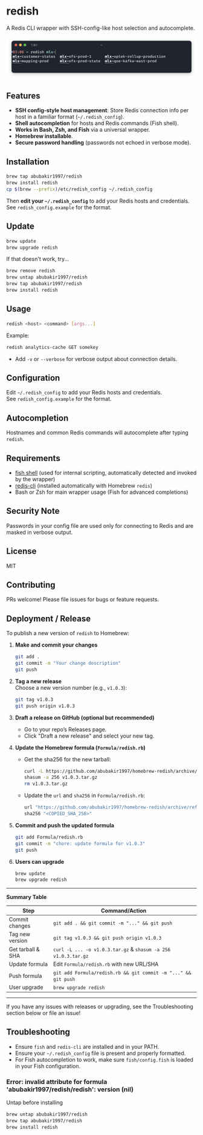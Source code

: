 # redish

A Redis CLI wrapper with SSH-config-like host selection and autocomplete.

![Autocomplete](./docs/autocomplete.png)

## Features

- **SSH config-style host management**: Store Redis connection info per host in a familiar format (`~/.redish_config`).
- **Shell autocompletion** for hosts and Redis commands (Fish shell).
- **Works in Bash, Zsh, and Fish** via a universal wrapper.
- **Homebrew installable**.
- **Secure password handling** (passwords not echoed in verbose mode).

## Installation

```sh
brew tap abubakir1997/redish
brew install redish
cp $(brew --prefix)/etc/redish_config ~/.redish_config
```

Then **edit your `~/.redish_config`** to add your Redis hosts and credentials.
See `redish_config.example` for the format.

## Update

```sh
brew update
brew upgrade redish
```
If that doesn't work, try...

```sh
brew remove redish
brew untap abubakir1997/redish
brew tap abubakir1997/redish
brew install redish
```

## Usage

```sh
redish <host> <command> [args...]
```

Example:
```sh
redish analytics-cache GET somekey
```

- Add `-v` or `--verbose` for verbose output about connection details.

## Configuration

Edit `~/.redish_config` to add your Redis hosts and credentials.  
See `redish_config.example` for the format.

## Autocompletion

Hostnames and common Redis commands will autocomplete after typing `redish`.

## Requirements

- [fish shell](https://fishshell.com/) (used for internal scripting, automatically detected and invoked by the wrapper)
- [redis-cli](https://redis.io/docs/manual/cli/) (installed automatically with Homebrew `redis`)
- Bash or Zsh for main wrapper usage (Fish for advanced completions)

## Security Note

Passwords in your config file are used only for connecting to Redis and are masked in verbose output.

## License

MIT

## Contributing

PRs welcome! Please file issues for bugs or feature requests.

## Deployment / Release

To publish a new version of `redish` to Homebrew:

1. **Make and commit your changes**  
   ```sh
   git add .
   git commit -m "Your change description"
   git push
   ```

2. **Tag a new release**  
   Choose a new version number (e.g., `v1.0.3`):
   ```sh
   git tag v1.0.3
   git push origin v1.0.3
   ```

3. **Draft a release on GitHub (optional but recommended)**  
   - Go to your repo’s Releases page.
   - Click "Draft a new release" and select your new tag.

4. **Update the Homebrew formula (`Formula/redish.rb`)**  
   - Get the sha256 for the new tarball:
     ```sh
     curl -L https://github.com/abubakir1997/homebrew-redish/archive/refs/tags/v1.0.3.tar.gz -o v1.0.3.tar.gz
     shasum -a 256 v1.0.3.tar.gz
     rm v1.0.3.tar.gz
     ```
   - Update the `url` and `sha256` in `Formula/redish.rb`:
      ```ruby
      url "https://github.com/abubakir1997/homebrew-redish/archive/refs/tags/v1.0.3.tar.gz"
      sha256 "<COPIED_SHA_256>"
      ```

5. **Commit and push the updated formula**
   ```sh
   git add Formula/redish.rb
   git commit -m "chore: update formula for v1.0.3"
   git push
   ```

6. **Users can upgrade**
   ```sh
   brew update
   brew upgrade redish
   ```

---

**Summary Table**

| Step                | Command/Action                                                                 |
|---------------------|-------------------------------------------------------------------------------|
| Commit changes      | `git add . && git commit -m "..." && git push`                                 |
| Tag new version     | `git tag v1.0.3 && git push origin v1.0.3`                                    |
| Get tarball & SHA   | `curl -L ... -o v1.0.3.tar.gz` & `shasum -a 256 v1.0.3.tar.gz`                |
| Update formula      | Edit `Formula/redish.rb` with new URL/SHA                                     |
| Push formula        | `git add Formula/redish.rb && git commit -m "..." && git push`                |
| User upgrade        | `brew upgrade redish`                                                          |

---

If you have any issues with releases or upgrading, see the Troubleshooting section below or file an issue!

## Troubleshooting

- Ensure `fish` and `redis-cli` are installed and in your PATH.
- Ensure your `~/.redish_config` file is present and properly formatted.
- For Fish autocompletion to work, make sure `fish/config.fish` is loaded in your Fish configuration.

### Error: invalid attribute for formula 'abubakir1997/redish/redish': version (nil)

Untap before installing

```sh
brew untap abubakir1997/redish
brew tap abubakir1997/redish
brew install redish
```